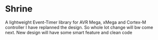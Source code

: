 # Shrine
A lightweight Event-Timer library for AVR Mega, xMega and Cortex-M controller 
I have replanned the design. So whole lot change will bw come next. New design will have some smart feature and clean code
